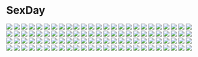 # SexDay
![](https://konachan.com/image/c657f4e870dcc275da0ea3b723bd366f/Konachan.com%20-%20244774%20amami_haruka%20hoshii_miki%20idolmaster%20kisaragi_chihaya%20kouchou_%28artist%29.jpg)
![](https://konachan.com/jpeg/e9bbb1101a55b965364e1665e7566b06/Konachan.com%20-%20289262%202girls%20angel%20animal%20black_hair%20braids%20brown_hair%20butterfly%20dress%20feathers%20fish%20goth-loli%20leaves%20long_hair%20original%20twintails%20waifu2x%20watermark.jpg)
![](https://konachan.com/jpeg/df84b79ed2c175f48697785f5a0676fb/Konachan.com%20-%20181883%20boots%20dress%20gray_hair%20long_hair%20original%20panties%20scythe%20sigmasmail%20stockings%20twintails%20underwear%20weapon%20zettai_ryouiki.jpg)
![](https://konachan.com/image/74fafa4a95977bf068fd19f0e5c8b38c/Konachan.com%20-%20154391%20green_eyes%20green_hair%20hatsune_miku%20nadezita%20snow%20thighhighs%20twintails%20vocaloid.jpg)
![](https://konachan.com/image/8bdf68d7a9c8c2c31719f0505e1d30d9/Konachan.com%20-%2099685%20aliasing%20blue_hair%20flyable_heart%20game_cg%20itou_noiji%20kujou_kururi%20loli%20twintails%20yellow_eyes.jpg)
![](https://konachan.com/image/e7c08de590c8f919ce194b15c2bbc210/Konachan.com%20-%20226337%20apple228%20bikini%20blonde_hair%20blush%20long_hair%20navel%20original%20red_eyes%20swim_ring%20swimsuit%20twintails%20water%20wet%20wristwear.jpg)
![](https://konachan.com/image/381874912873324f41713d5354bb4791/Konachan.com%20-%20223541%20blue_hair%20blush%20fate_grand_order%20fate_%28series%29%20japanese_clothes%20kazutake_hazano%20kiyohime_%28fate_grand_order%29%20long_hair%20thighhighs%20yellow_eyes.jpg)
![](https://konachan.com/image/a5c4c72f7140855dfe24fc73dacaaa36/Konachan.com%20-%2045972%20amaduyu_tatsuki%20aquaplus%20komaki_manaka%20leaf%20to_heart%20to_heart_2.jpg)
![](https://konachan.com/jpeg/315024051ce09150e16146f83a10af4e/Konachan.com%20-%20240585%20abmayo%20blush%20breasts%20drink%20japanese_clothes%20kimono%20original%20sake.jpg)
![](https://konachan.com/jpeg/9ea68e962037c54cd7f45d76f428e285/Konachan.com%20-%20263656%20aoi_matsuri%20bikini%20blush%20censored%20game_cg%20handjob%20koutaro%20swimsuit%20tropical_kiss%20twinkle.jpg)
![](https://konachan.com/image/eec77200a446c67276b7b1113e7a48fb/Konachan.com%20-%2021415%20touhou%20yakumo_yukari.jpg)
![](https://konachan.com/jpeg/78b9dccf7332683c2fc5a65917069d41/Konachan.com%20-%20241147%20annin_doufu%20cat_smile%20ichinose_shiki%20idolmaster%20idolmaster_cinderella_girls%20idolmaster_cinderella_girls_starlight_stage.jpg)
![](https://konachan.com/jpeg/461e3e78ca2702af699d7ec839cb7262/Konachan.com%20-%20233331%20aircraft%20aliasing%20building%20dress%20elbow_gloves%20gloves%20gray_hair%20katana%20koroneko_p0w0q%20long_hair%20original%20red_eyes%20sword%20weapon.jpg)
![](https://konachan.com/image/c77dcbdb08e05e5721ec7120827a46de/Konachan.com%20-%2042663%20gaingauge%20redjuice.jpg)
![](https://konachan.com/image/5684cc94de6ebdc978cfa53a1a392620/Konachan.com%20-%2016735%20ichigo_mashimaro%20itou_nobue.jpg)
![](https://konachan.com/image/368c18225c7827b1943ae4122655ed90/Konachan.com%20-%20145460%20amagi_kazuya%20bed%20black_hair%20blush%20bondage%20breasts%20exception%20game_cg%20long_hair%20nipples%20panties%20shiromiko%20underwear%20wet.jpg)
![](https://konachan.com/jpeg/e37b77b2d8250209b02f47102b455e49/Konachan.com%20-%20153544%20game_cg%20instrument%20kisaragi_nayu%20kujouin_leia%20natsu_no_owari_no_nirvana%20ohno_tetsuya%20piano%20school_uniform%20tachibana_mihaya.jpg)
![](https://konachan.com/jpeg/38a667391f003c27bc3ade6805244a8c/Konachan.com%20-%20178814%20aoyama_hiroki%20blue_eyes%20breast_grab%20breasts%20game_cg%20glace%20male%20navel%20nipples%20panties%20pink_hair%20saeki_nao%20short_hair%20suzuka_aki%20underwear.jpg)
![](https://konachan.com/jpeg/7af46a19418cb616aa30b9d9b1ec7c92/Konachan.com%20-%20298344%20aqua_eyes%20blonde_hair%20blush%20genya67%20gloves%20gun%20short_hair%20snow%20tanya_degurechaff%20uniform%20weapon%20youjo_senki.jpg)
![](https://konachan.com/jpeg/4ee8b0415c1f2e79df78a3fc6ac23989/Konachan.com%20-%2096963%203rd_eye%20blonde_hair%20bloody_rondo%20dress%20game_cg%20headband%20lolita_fashion%20long_hair%20makita_maki%20red_eyes%20scythe%20thighhighs%20twintails%20weapon.jpg)
![](https://konachan.com/jpeg/8b55f751092315532e74ddb4127a6cf0/Konachan.com%20-%20270395%202girls%20bed%20black_hair%20blush%20bondage%20breasts%20collar%20fingering%20jack_dempa%20kiss%20long_hair%20nude%20orange_eyes%20orange_hair%20original%20short_hair%20yuri.jpg)
![](https://konachan.com/jpeg/fb74811c833dcea63a395b780cac3537/Konachan.com%20-%20128212%202girls%20nnyu%20original%20school_uniform%20shoujo_ai%20white.jpg)
![](https://konachan.com/image/202fa6a95ec769e482fb191deb2b921d/Konachan.com%20-%20209141%20hata_no_kokoro%20hoshibuchi%20long_hair%20mask%20pink_eyes%20pink_hair%20rain%20touhou%20umbrella%20water.jpg)
![](https://konachan.com/image/26cb115e906c0f2e96ea58050f206e51/Konachan.com%20-%20302010%20animal%20anthropomorphism%20azur_lane%20bird%20blush%20breasts%20close%20japanese_clothes%20long_hair%20manjuu_%28azur_lane%29%20pink_eyes%20tonchinkan%20wink.jpg)
![](https://konachan.com/jpeg/cf206a996d01f0c05873125a2f3ba420/Konachan.com%20-%20293805%20ass%20barefoot%20blue_eyes%20blue_hair%20breasts%20cleavage%20demon%20drink%20fate_grand_order%20fate_%28series%29%20hellnyaa%20horns%20petals%20sake%20short_hair.jpg)
![](https://konachan.com/image/419728086f90b8ce32a44d817a8d9b3d/Konachan.com%20-%2040397%20breasts%20cleavage%20eyepatch%20imaizumi_teruhiko%20school_uniform.jpg)
![](https://konachan.com/image/5d067c48eef12c51a693abd52e67bac7/Konachan.com%20-%20267753%20anthropomorphism%20dress%20flowers%20girls_frontline%20green_eyes%20higandgk%20orange_hair%20ponytail%20springfield_%28girls_frontline%29%20summer_dress%20watermark.jpg)
![](https://konachan.com/image/399bf25e8a62fa9d371717b0cfd311e2/Konachan.com%20-%2086195%20blush%20bra%20breasts%20brown_eyes%20brown_hair%20censored%20cum%20mani%20nipples%20open_shirt%20penis%20pussy%20sex%20spread_legs%20tears%20underwear.jpg)
![](https://konachan.com/image/16e68288f2b045867f2de74f54deebb2/Konachan.com%20-%20252835%202girls%20black_hair%20dress%20fire%20houraisan_kaguya%20long_hair%20magic%20moon%20night%20ponytail%20red_eyes%20sky%20stars%20tagme_%28artist%29%20touhou%20white_hair%20yellow_eyes.jpg)
![](https://konachan.com/jpeg/d100c5b598f4750c0ed9cc8f8bf05882/Konachan.com%20-%20186441%20breasts%20brown_hair%20game_cg%20koi_de_wa_naku%20makishima_yumi%20nipples%20nude%20pussy%20short_hair%20third-party_edit%20tomose_shunsaku%20uncensored.jpg)
![](https://konachan.com/image/00822038181281efe8ed3978ee9ac221/Konachan.com%20-%2057673%20akiyama_mio%20hirasawa_yui%20k-on%21%20kagome%20nakano_azusa%20tainaka_ritsu.jpg)
![](https://konachan.com/jpeg/d0f206a8a5f1cdb769612245e4504428/Konachan.com%20-%20132429%20ass%20brown_hair%20censored%20game_cg%20hat%20inui_yuki%20kimishima_ao%20male%20miyama_mizuki%20panties%20penis%20pussy%20school_uniform%20sex%20trap%20underwear.jpg)
![](https://konachan.com/jpeg/b306fbb806e3b0f6a58abd6d810d8120/Konachan.com%20-%20184765%20anus%20ass%20ass_grab%20blush%20breasts%20dracu-riot%21%20game_cg%20gray_hair%20kobuichi%20long_hair%20mutsura_yuuto%20nipples%20nude%20pussy%20spread_legs%20uncensored%20wet%20yuzusoft.jpg)
![](https://konachan.com/jpeg/c9c5227084b07b053d0f60fc67dcb7fe/Konachan.com%20-%20295610%20arknights%20breasts%20drink%20gloves%20green_hair%20horns%20hoshiguma_%28arknights%29%20kernel_killer%20long_hair%20motorcycle%20yellow_eyes.jpg)
![](https://konachan.com/image/75574085acd38b0b584a592a751713b1/Konachan.com%20-%20188691%20anthropomorphism%20blush%20breasts%20cleavage%20green_eyes%20green_hair%20kantai_collection%20kimura_shuuichi%20long_hair%20open_shirt%20suzuya_%28kancolle%29.jpg)
![](https://konachan.com/jpeg/e50616a50a7e1bfc21e25bce59f18e45/Konachan.com%20-%20107988%203rd_eye%20alice_%28bloody_rondo%29%20bloody_rondo%20game_cg%20night%20sakaki_maki%20sky%20stars.jpg)
![](https://konachan.com/jpeg/aaf7e27761ac8be8932fb0426610b7b6/Konachan.com%20-%20228779%20food%20nobody%20original%20watermark%20white%20yuyhwa.jpg)
![](https://konachan.com/image/ce179098fd478a75dd5f0103571e5926/Konachan.com%20-%20208570%20ass%20bow%20brown_hair%20erect_nipples%20kaori_hero%20long_hair%20no_bra%20ofuda%20panties%20red_eyes%20skirt%20thighhighs%20touhou%20underboob%20underwear%20watermark.jpg)
![](https://konachan.com/image/9645b3e5833f74985517ffd7f37825d1/Konachan.com%20-%2018423%20iwaki_rizel%20loli%20rizelmine.jpg)
![](https://konachan.com/image/7099e50fddbadfbbf3b3b2b731c248df/Konachan.com%20-%20167380%20ass%20bikini%20black_hair%20brown_hair%20kintarou_%28kintarou%27s_room%29%20long_hair%20original%20ponytail%20sideboob%20swimsuit%20towel%20water.jpg)
![](https://konachan.com/image/099517fc5f19e0af79ba574b455e5d0a/Konachan.com%20-%2025721%20kikurage%20plastic_people%20wings.jpg)
![](https://konachan.com/jpeg/21289939ba9668cfaaf74ddd4b883329/Konachan.com%20-%20294917%20animal%20animal_ears%20brown_hair%20cat%20fang%20glasses%20hoodie%20long_hair%20natsuhiko%20no_bra%20orange_eyes%20original%20phone%20scan%20shorts%20tears%20underboob%20wink.jpg)
![](https://konachan.com/image/d20e4cfd94db4947cca93fba52ec6a2b/Konachan.com%20-%2067827%20baka_to_test_to_shoukanjuu%20blush%20breast_hold%20hasegawa_michio%20himeji_mizuki%20kirishima_shouko%20megami%20nude%20scan%20shimada_minami%20shimizu_miharu%20towel.jpg)
![](https://konachan.com/jpeg/adde43cb1fce72afbc5511e92229357f/Konachan.com%20-%20291832%202girls%20ass%20azur_lane%20blue_eyes%20blush%20cameltoe%20fang%20gloves%20green_eyes%20headband%20long_hair%20maid%20pantyhose%20ponytail%20skirt_lift%20stockings%20zhen_jian.jpg)
![](https://konachan.com/image/5e329c0c5d42ff9da83fb41a9c4c2cc9/Konachan.com%20-%20298125%20aliasing%20animal_ears%20arknights%20blush%20bubbles%20building%20catgirl%20city%20dress%20fireworks%20green_eyes%20long_hair%20necklace%20sky%20tail%20thighhighs%20water%20wink.jpg)
![](https://konachan.com/image/bf84f5dfa3d5f31e9ab2135573e061a4/Konachan.com%20-%20173597%20aililith%20black_hair%20dualscreen%20eyepatch%20horns%20original%20skull%20thighhighs%20wings.jpg)
![](https://konachan.com/image/103afa84cfd98f62abd410ad597b37f9/Konachan.com%20-%20162270%2012_no_tsuki_no_eve%20blue_hair%20minori%20school_uniform%20shiina_anzu%20shouna_mitsuishi%20snow%20umbrella.jpg)
![](https://konachan.com/image/dada5ffe75fae95977dc3e60f3caba1f/Konachan.com%20-%206416%20keroro_gunsou.jpg)
![](https://konachan.com/jpeg/2f072f84bcb45c1b04e40a450a3f394c/Konachan.com%20-%20266919%20blonde_hair%20blue_eyes%20blush%20breasts%20clouds%20cum%20game_cg%20long_hair%20navel%20night%20nipples%20nude%20penis%20sayori%20sex%20sky%20stars%20tentacle_games%20uncensored%20water.jpg)
![](https://konachan.com/jpeg/c830c3b34729204ee34f2aef5c4039a1/Konachan.com%20-%2082174%20aqua_hair%20hatsune_miku%20kishi_naon%20petals%20twintails%20vocaloid.jpg)
![](https://konachan.com/jpeg/40d3084550d9e9ee52d112b1953bfc5a/Konachan.com%20-%20298532%20bikini%20blue_eyes%20blush%20boots%20fate_grand_order%20fate_%28series%29%20garter_belt%20gloves%20gun%20katana%20pink_hair%20rei_kun%20swimsuit%20sword%20weapon.jpg)
![](https://konachan.com/image/7e82e0e3d3ffcea563271e1fe182268c/Konachan.com%20-%20204592%20all_male%20armor%20blonde_hair%20cangkong%20fate_%28series%29%20fate_stay_night%20gilgamesh%20magic%20male%20night%20red_eyes%20short_hair%20weapon.jpg)
![](https://konachan.com/jpeg/f6e3eddd13cc2aaf8f3c2f41cf6ee9d8/Konachan.com%20-%2055017%20ayanami_rei%20neon_genesis_evangelion.jpg)
![](https://konachan.com/image/6a0a64bcf57bc830ca1b5dfeec76e774/Konachan.com%20-%2038284%20christmas%20clannad%20furukawa_nagisa%20moonknives%20okazaki_ushio.jpg)
![](https://konachan.com/image/3b847bc2978983de93fbcd29304a703c/Konachan.com%20-%20133321%20blue_eyes%20crossover%20group%20onomatope%2A%20petals%20pink_eyes%20purple_eyes%20purple_hair%20red_eyes%20saejima_momo%20sakura_no_reply%20school_uniform%20yatsuka_itsuki.jpg)
![](https://konachan.com/jpeg/4b91e915921f53004eda66e689185736/Konachan.com%20-%20198067%20breasts%20game_cg%20kino_%28kino_konomi%29%20kiryuu_chikage%20long_hair%20nipples%20panties%20panty_pull%20purple_eyes%20purple_hair%20topless%20underwear%20undressing.jpg)
![](https://konachan.com/image/a6187e924b0a758605f1947eaf38c801/Konachan.com%20-%2085669%20brown_eyes%20brown_hair%20kneehighs%20mecha%20original%20school_uniform%20shun%20sword%20weapon.jpg)
![](https://konachan.com/image/05d6e8ddf4dea534edd436b4d7660bba/Konachan.com%20-%20102126%20cecilia_alcott%20infinite_stratos.jpg)
![](https://konachan.com/image/b6c38850ca329cf6da77b889961b7dfe/Konachan.com%20-%2094702%20animal_ears%20bunny_ears%20choker%20clouds%20dj_max%20dj_max_technika%20dress%20flowers%20h2so4%20petals%20red_eyes%20suee%20tree%20water%20wet%20white_hair%20wristwear.jpg)
![](https://konachan.com/jpeg/34c2eb93e151ea5b4b5eb3ab224106f5/Konachan.com%20-%20190576%20clouds%20kanekiru%20kneehighs%20kochiya_sanae%20ofuda%20scenic%20school_uniform%20skirt%20sky%20touhou%20water.jpg)
![](https://konachan.com/jpeg/bfd81eb13b85b0a96c4c47c886a04b19/Konachan.com%20-%20292545%20animal_ears%20blonde_hair%20bodysuit%20breasts%20bunny_ears%20bunnygirl%20cleavage%20gray_eyes%20long_hair%20original%20pantyhose%20ribbons%20scan%20tail%20white%20wristwear.jpg)
![](https://konachan.com/image/438a1a29fa2eb0d1328060aabffec1fb/Konachan.com%20-%2078141%202girls%20goth-loli%20lolita_fashion%20taka_tony.jpg)
![](https://konachan.com/image/321e5e4cbb9953367d5caff10d7f1481/Konachan.com%20-%20190833%202girls%20ayase_miya%20azumi_risa%20black_hair%20blue_eyes%20jpeg_artifacts%20petals%20pink_eyes%20pink_hair%20ribbons%20school_uniform%20tagme%20twintails%20zoom_layer.jpg)
![](https://konachan.com/image/117963ffcc0425469d339db2ca75d68a/Konachan.com%20-%20131300%20censored%20cum%20headband%20iroha%20rokko%20samurai_spirits%20tagme_%28artist%29%20thighhighs.jpg)
![](https://konachan.com/jpeg/a4cb282e612e781207dffb2f5fd70ab6/Konachan.com%20-%20266080%20armor%20azur_lane%20breasts%20garter_belt%20gray_hair%20hetaren_%28ramark%29%20long_hair%20orange_eyes%20panties%20sideboob%20stockings%20thighhighs%20underwear%20weapon%20white_hair.jpg)
![](https://konachan.com/jpeg/c9cdceaa043383b7146915bc375890ae/Konachan.com%20-%20114920%202girls%20glasses%20green_eyes%20ikeda_chitose%20ikeda_chizuru%20school_uniform%20short_hair%20white%20white_hair%20yuru_yuri.jpg)
![](https://konachan.com/image/40a0d29392f3c72cb7100368e9e2136e/Konachan.com%20-%2065904%20mobile_suit_gundam%20space.jpg)
![](https://konachan.com/image/55b0d2a67fd101d22330d418da7851ea/Konachan.com%20-%20191207%20brown_hair%20building%20clouds%20food%20fruit%20grass%20hat%20leaves%20long_hair%20male%20original%20scenic%20short_hair%20skirt%20sky%20tree%20vividyuxi%20watermark%20windmill.jpg)
![](https://konachan.com/image/88cde816bcb047eaff614254670fa1dd/Konachan.com%20-%2062538%20kamishiro_rin%20maburaho.jpg)
![](https://konachan.com/jpeg/21371b5196d045a9818192b91620ae2d/Konachan.com%20-%20147915%20blush%20chu_shite_agechau%20game_cg%20long_hair%20orange_hair%20school_uniform%20takamori_sana%20thighhighs%20uni8.jpg)
![](https://konachan.com/image/3c556c7bfa6c531c92e7f12cc837af74/Konachan.com%20-%2036428%20gray%20one_piece%20polychromatic%20roronoa_zoro.jpg)
![](https://konachan.com/jpeg/eec645787400b3fafa142a624009bc81/Konachan.com%20-%2060983%20black%20brown_eyes%20brown_hair%20misaka_mikoto%20school_uniform%20short_hair%20to_aru_kagaku_no_railgun%20to_aru_majutsu_no_index%20vector.jpg)
![](https://konachan.com/jpeg/faaf71a34b43326168c8ae8f9cf4b44b/Konachan.com%20-%20159615%20anus%20ass%20bed%20black_hair%20blush%20chitanda_eru%20hyouka%20long_hair%20masturbation%20nopan%20purple_eyes%20pussy%20pussy_juice%20school_uniform%20socks%20uncensored.jpg)
![](https://konachan.com/jpeg/00c47f41df278c2f0cf5241e85b63a4f/Konachan.com%20-%2069424%20amakura%20game_cg%20id_-rebirth_session-%20katase_sakura%20root_nuko%20school_uniform%20skirt%20thighhighs%20tie%20zettai_ryouiki.jpg)
![](https://konachan.com/image/b6890ad0709f2fc60ab84422b26b5443/Konachan.com%20-%20244351%20clouds%20dark%20dress%20long_hair%20moon%20night%20original%20scenic%20sky%20tagme_%28artist%29.jpg)
![](https://konachan.com/jpeg/faf2470fba0ab1c75a4453afc063d3a6/Konachan.com%20-%20295694%20abigail_williams_%28fate_grand_order%29%20aqua_eyes%20blonde_hair%20bow%20close%20drink%20fate_grand_order%20fate_%28series%29%20hat%20long_hair%20tyureu%20yellow.jpg)
![](https://konachan.com/image/ebcaeb0456439a7ad5cdcc5a3c3204e0/Konachan.com%20-%2025879%20artoria_pendragon_%28all%29%20blue%20dualscreen%20fate_%28series%29%20fate_stay_night%20saber%20sword%20weapon.jpeg)
![](https://konachan.com/jpeg/52c8ee7b8a5cbf4323a45150915dd5b5/Konachan.com%20-%20228677%20alcot%20bra%20breasts%20brown_eyes%20clouds%20game_cg%20long_hair%20nipples%20open_shirt%20panties%20pantyhose%20pussy%20rooftop%20sky%20sunset%20twintails%20uncensored%20underwear.jpg)
![](https://konachan.com/jpeg/0be03c89dea7a82ceefa0d42727bcb91/Konachan.com%20-%20166300%20bed%20blonde_hair%20blush%20breasts%20cameltoe%20game_cg%20maro_no_kanja_ha_gatenkei%20navel%20nipples%20panties%20red_eyes%20sakagami_umi%20sakimi_ayase%20underwear.jpg)
![](https://konachan.com/image/64c8e2141a7675778baec34aee5d22cf/Konachan.com%20-%2016737%20ichigo_mashimaro%20matsuoka_miu.jpg)
![](https://konachan.com/jpeg/e5f4c0cbe5d6cb3064ab54900b14c876/Konachan.com%20-%20285860%20animal_ears%20blush%20catgirl%20dark%20dress%20long_hair%20orange_eyes%20original%20pink_hair%20roll_okashi%20tail%20waifu2x.jpg)
![](https://konachan.com/image/694679fab81766b9bb86bdcc35933c03/Konachan.com%20-%20121109%20game_cg%20komori_kei%20lisa_eostre%20male%20mizuno_takahiro%20ricotta%20walkure_romanze.jpg)
![](https://konachan.com/image/7caad4cfb44b0795cc6f52b179b49a0d/Konachan.com%20-%2090665%20animal_ears%20blonde_hair%20blue_eyes%20catgirl%20long_hair%20nude%20original%20pussy%20sakurai_unan%20tail%20uncensored.jpg)
![](https://konachan.com/image/e2c04bd47c0b158c19f935c2848866b2/Konachan.com%20-%20222382%20combat_vehicle%20darjeeling_%28girls_und_panzer%29%20food%20girls_und_panzer%20hozumi_kaoru.jpg)
![](https://konachan.com/image/3dac8b2c24f0a74e44c21df69e775683/Konachan.com%20-%20193678%20blush%20breasts%20bucchake_%28asami%29%20long_hair%20moon%20navel%20nobunaga_oda%20red_hair%20sengoku_otome_momoiro_paradox%20tattoo%20topless%20yellow_eyes.jpg)
![](https://konachan.com/jpeg/2d891cedfdca5dd1cd8ca7b1db56d375/Konachan.com%20-%20214831%202girls%20breasts%20candy%20chocolate%20cleavage%20cropped%20dress%20green_hair%20heart%20long_hair%20nikek96%20red_eyes%20robot%20short_hair%20thighhighs%20valentine%20vampire%20wings.jpg)
![](https://konachan.com/jpeg/129d57889610607586b5d3819822725c/Konachan.com%20-%209066%20cheerleader%20hiiragi_kagami%20hiiragi_tsukasa%20izumi_konata%20lucky_star%20takara_miyuki.jpg)
![](https://konachan.com/image/8667a5b7b21e2d6d5f48a08ca0620b12/Konachan.com%20-%20208529%202girls%20bandage%20barefoot%20black_hair%20brown_eyes%20brown_hair%20cherry_blossoms%20flowers%20headband%20kisetsu%20kiss%20long_hair%20miko%20petals%20ponytail%20shoujo_ai%20water.jpg)
![](https://konachan.com/image/5805e7ed659d90ff49011d9ad5d3c8a0/Konachan.com%20-%20245343%20kedama_milk%20long_hair%20panties%20patchouli_knowledge%20purple_eyes%20purple_hair%20ribbons%20touhou%20underwear.jpg)
![](https://konachan.com/image/2f29a4c4e43aebca0f1a4b4cd1db2d08/Konachan.com%20-%20177972%20aizawa_inori%20anthropomorphism%20boots%20food%20fruit%20internet_explorer%20microsoft%20thighhighs%20valentine.jpg)
![](https://konachan.com/image/3d1f648a95f45268a5295d38dd4bcd7c/Konachan.com%20-%2098241%20mahou_shoujo_madoka_magica%20miki_sayaka%20sakura_kyouko.jpg)
![](https://konachan.com/image/5c04fba8d6ef9a4edc4737c9fa22b029/Konachan.com%20-%20270176%20animal%20ass%20beach%20bikini%20blonde_hair%20clouds%20demon%20fang%20food%20horns%20long_hair%20pointed_ears%20shade%20sky%20spread_legs%20swimsuit%20tattoo%20water%20yellow_eyes.jpg)
![](https://konachan.com/image/78930cca5b0144568382647d5ca19480/Konachan.com%20-%2047886%20henrietta_de_tristain%20pointed_ears%20tiffania_westwood%20zero_no_tsukaima.jpg)
![](https://konachan.com/image/f93907c292000168f37177cf585ddd92/Konachan.com%20-%2029476%20bondage%20clalaclan_philias%20shining_tears%20shining_wind%20taka_tony.jpg)
![](https://konachan.com/jpeg/2c045a59d921a9709ef844f632406db5/Konachan.com%20-%20306995%20aqua_eyes%20blush%20bow%20braids%20brown_hair%20camera%20hiten_goane_ryu%20long_hair%20original%20scan%20school_uniform.jpg)
![](https://konachan.com/jpeg/9fa35143a3923a29e1a0746bfbc59343/Konachan.com%20-%20275513%20clouds%20mocha_%28cotton%29%20original%20scenic%20signed%20sky%20stars%20sunset%20tree.jpg)
![](https://konachan.com/image/c9828c6074fec05509dd091c7b3e591b/Konachan.com%20-%20106584%20breasts%20cleavage%20close%20deadman_wonderland%20fukufuku%20shiro_%28deadman_wonderland%29%20topless.jpg)
![](https://konachan.com/image/cacdc66746f4d0edee3c59ca0478d316/Konachan.com%20-%20154596%20fan%20gray_hair%20male%20mask%20orange_hair%20original%20red_eyes%20skirt%20tattoo%20unodu%20yellow_eyes.jpg)
![](https://konachan.com/image/bae3948f034be1102b9ea4b7749b5297/Konachan.com%20-%20109300%20akira%20black_hair%20bleach%20boots%20brown_hair%20cigarette%20death_note%20elfen_lied%20ergo_proxy%20gloves%20male%20ponytail%20rahxephon%20revy%20shorts%20signed%20tattoo%20umisho.jpg)
![](https://konachan.com/image/d98dd22472e49d62a9b11624bbc0fc41/Konachan.com%20-%20153119%20blonde_hair%20boku_to_kanojo_ni_furuyoru%20breasts%20cleavage%20misaki_kurehito%20red%20red_eyes.jpg)
